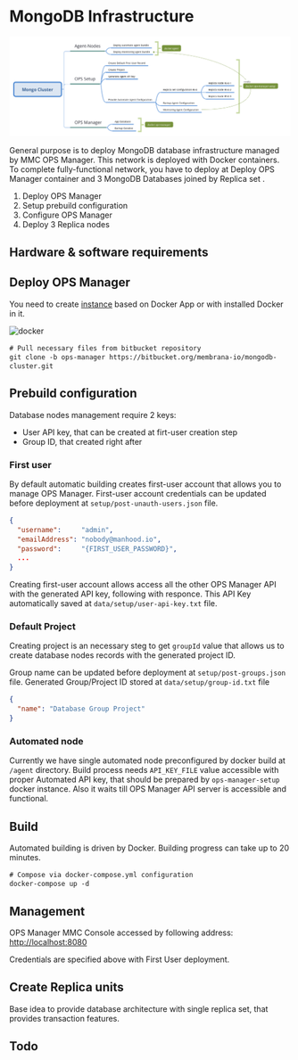 # MongoDB Infrastructure

![Scheme](scheme.png "MongoDB Cluster scheme")

General purpose is to deploy MongoDB database infrastructure managed by MMC OPS Manager. This network is deployed with Docker containers. To complete fully-functional network, you have to deploy at Deploy OPS Manager container and 3 MongoDB Databases joined by Replica set .

1) Deploy OPS Manager
2) Setup prebuild configuration
3) Configure OPS Manager
4) Deploy 3 Replica nodes

## Hardware & software requirements

## Deploy OPS Manager

You need to create [instance](https://cloud.digitalocean.com/droplets/new?i=797764&size=s-2vcpu-4gb&region=sfo2&appId=30970148&type=applications) based on Docker App or with installed Docker in it.

![docker](https://cdn.pbrd.co/images/Hxivz4J.png "Docker App Droplet at DigitalOcean")

```shell
# Pull necessary files from bitbucket repository
git clone -b ops-manager https://bitbucket.org/membrana-io/mongodb-cluster.git
```

## Prebuild configuration

Database nodes management require 2 keys:

* User API key, that can be created at firt-user creation step
* Group ID, that created right after

### First user

By default automatic building creates first-user account that allows you to manage OPS Manager. First-user account credentials can be updated before deployment at `setup/post-unauth-users.json` file.

```json
{
  "username":     "admin",
  "emailAddress": "nobody@manhood.io",
  "password":     "{FIRST_USER_PASSWORD}",
  ...
}
```

Creating first-user account allows access all the other OPS Manager API with the generated API key, following with responce. This API Key automatically saved at `data/setup/user-api-key.txt` file.

### Default Project

Creating project is an necessary steg to get `groupId` value that allows us to create database nodes records with the generated project ID.

Group name can be updated before deployment at `setup/post-groups.json` file. Generated Group/Project ID stored at `data/setup/group-id.txt` file

```json
{
  "name": "Database Group Project"
}
```

### Automated node

Currently we have single automated node preconfigured by docker build at `/agent` directory. Build process needs `API_KEY_FILE` value accessible with proper Automated API key, that should be prepared by `ops-manager-setup` docker instance. Also it waits till OPS Manager API server is accessible and functional.

## Build

Automated building is driven by Docker. Building progress can take up to 20 minutes.

```shell
# Compose via docker-compose.yml configuration
docker-compose up -d
```

## Management

OPS Manager MMC Console accessed by following address:
[http://localhost:8080](http://localhost:8080/)

Credentials are specified above with First User deployment.

## Create Replica units

Base idea to provide database architecture with single replica set, that provides transaction features.

## Todo
